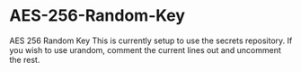 # AES-256-Random-Key
AES 256 Random Key
This is currently setup to use the secrets repository. If you wish to use urandom, comment the current lines out and uncomment the rest.
